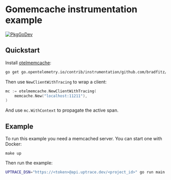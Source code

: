 # Gomemcache instrumentation example

[![PkgGoDev](https://pkg.go.dev/badge/go.opentelemetry.io/contrib/instrumentation/github.com/bradfitz/gomemcache/memcache/otelmemcache)](https://pkg.go.dev/go.opentelemetry.io/contrib/instrumentation/github.com/bradfitz/gomemcache/memcache/otelmemcache)

## Quickstart

Install
[otelmemcache](https://github.com/open-telemetry/opentelemetry-go-contrib/tree/master/instrumentation/github.com/bradfitz/gomemcache/memcache/otelmemcache):

```bash
go get go.opentelemetry.io/contrib/instrumentation/github.com/bradfitz/gomemcache/memcache/otelmemcache
```

Then use `NewClientWithTracing` to wrap a client:

```go
mc := otelmemcache.NewClientWithTracing(
    memcache.New("localhost:11211"),
)
```

And use `mc.WithContext` to propagate the active span.

## Example

To run this example you need a memcached server. You can start one with Docker:

```
make up
```

Then run the example:

```bash
UPTRACE_DSN="https://<token>@api.uptrace.dev/<project_id>" go run main.go
```
